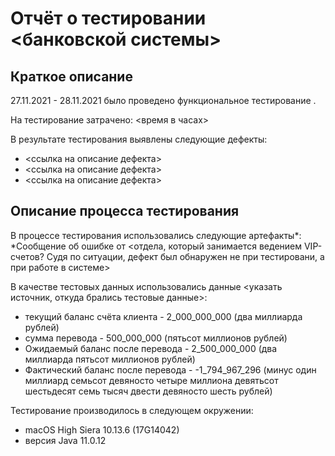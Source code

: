 # Отчёт о тестировании <банковской системы>

## Краткое описание

27.11.2021 - 28.11.2021 было проведено функциональное тестирование .

На тестирование затрачено: <время в часах>

В результате тестирования выявлены следующие дефекты:
* <ссылка на описание дефекта>
* <ссылка на описание дефекта>
* <ссылка на описание дефекта>

## Описание процесса тестирования

В процессе тестирования использовались следующие артефакты*:
*Сообщение об ошибке от <отдела, который занимается ведением VIP-счетов? Судя по ситуации, дефект был обнаружен не при тестировани, а при работе в системе>

В качестве тестовых данных использовались данные <указать источник, откуда брались тестовые данные>:
* текущий баланс счёта клиента - 2_000_000_000 (два миллиарда рублей)
* сумма перевода - 500_000_000 (пятьсот миллионов рублей)
* Ожидаемый баланс после перевода - 2_500_000_000 (два миллиарда пятьсот миллионов рублей)
* Фактический баланс после перевода - -1_794_967_296 (минус один миллиард семьсот девяносто четыре миллиона девятьсот шестьдесят семь тысяч двести девяносто шесть рублей)


Тестирование производилось в следующем окружении:
* macOS High Siera 10.13.6 (17G14042)
* версия Java 11.0.12
